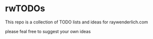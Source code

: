 # rwTODOs

This repo is a collection of TODO lists and ideas for raywenderlich.com

please feal free to suggest your own ideas
